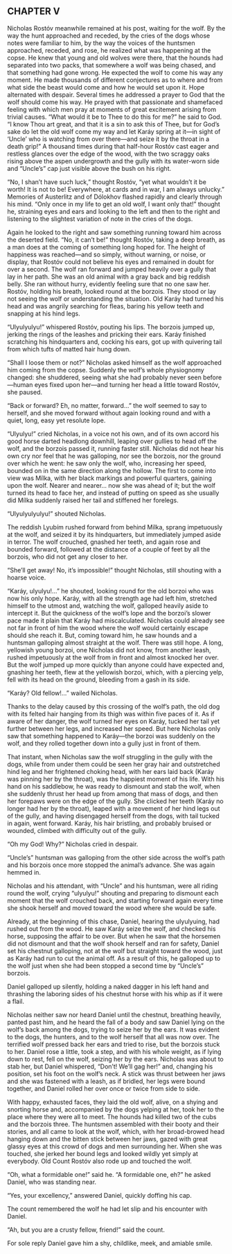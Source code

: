 ## CHAPTER V

Nicholas Rostóv meanwhile remained at his post, waiting for the wolf.
By the way the hunt approached and receded, by the cries of the dogs
whose notes were familiar to him, by the way the voices of the huntsmen
approached, receded, and rose, he realized what was happening at the
copse. He knew that young and old wolves were there, that the hounds had
separated into two packs, that somewhere a wolf was being chased, and
that something had gone wrong. He expected the wolf to come his way any
moment. He made thousands of different conjectures as to where and
from what side the beast would come and how he would set upon it. Hope
alternated with despair. Several times he addressed a prayer to God
that the wolf should come his way. He prayed with that passionate and
shamefaced feeling with which men pray at moments of great excitement
arising from trivial causes. “What would it be to Thee to do this for
me?” he said to God. “I know Thou art great, and that it is a sin to
ask this of Thee, but for God’s sake do let the old wolf come my way
and let Karáy spring at it—in sight of ‘Uncle’ who is watching
from over there—and seize it by the throat in a death grip!” A
thousand times during that half-hour Rostóv cast eager and restless
glances over the edge of the wood, with the two scraggy oaks rising
above the aspen undergrowth and the gully with its water-worn side and
“Uncle’s” cap just visible above the bush on his right.

“No, I shan’t have such luck,” thought Rostóv, “yet what
wouldn’t it be worth! It is not to be! Everywhere, at cards and in
war, I am always unlucky.” Memories of Austerlitz and of Dólokhov
flashed rapidly and clearly through his mind. “Only once in my life
to get an old wolf, I want only that!” thought he, straining eyes and
ears and looking to the left and then to the right and listening to the
slightest variation of note in the cries of the dogs.

Again he looked to the right and saw something running toward him across
the deserted field. “No, it can’t be!” thought Rostóv, taking a
deep breath, as a man does at the coming of something long hoped for.
The height of happiness was reached—and so simply, without warning, or
noise, or display, that Rostóv could not believe his eyes and remained
in doubt for over a second. The wolf ran forward and jumped heavily over
a gully that lay in her path. She was an old animal with a gray back and
big reddish belly. She ran without hurry, evidently feeling sure that no
one saw her. Rostóv, holding his breath, looked round at the borzois.
They stood or lay not seeing the wolf or understanding the situation.
Old Karáy had turned his head and was angrily searching for fleas,
baring his yellow teeth and snapping at his hind legs.

“Ulyulyulyu!” whispered Rostóv, pouting his lips. The borzois
jumped up, jerking the rings of the leashes and pricking their ears.
Karáy finished scratching his hindquarters and, cocking his ears, got
up with quivering tail from which tufts of matted hair hung down.

“Shall I loose them or not?” Nicholas asked himself as the wolf
approached him coming from the copse. Suddenly the wolf’s whole
physiognomy changed: she shuddered, seeing what she had probably never
seen before—human eyes fixed upon her—and turning her head a little
toward Rostóv, she paused.

“Back or forward? Eh, no matter, forward...” the wolf seemed to say
to herself, and she moved forward without again looking round and with a
quiet, long, easy yet resolute lope.

“Ulyulyu!” cried Nicholas, in a voice not his own, and of its own
accord his good horse darted headlong downhill, leaping over gullies
to head off the wolf, and the borzois passed it, running faster still.
Nicholas did not hear his own cry nor feel that he was galloping, nor
see the borzois, nor the ground over which he went: he saw only the
wolf, who, increasing her speed, bounded on in the same direction along
the hollow. The first to come into view was Mílka, with her black
markings and powerful quarters, gaining upon the wolf. Nearer and
nearer... now she was ahead of it; but the wolf turned its head to face
her, and instead of putting on speed as she usually did Mílka suddenly
raised her tail and stiffened her forelegs.

“Ulyulyulyulyu!” shouted Nicholas.

The reddish Lyubím rushed forward from behind Mílka, sprang
impetuously at the wolf, and seized it by its hindquarters, but
immediately jumped aside in terror. The wolf crouched, gnashed her
teeth, and again rose and bounded forward, followed at the distance of a
couple of feet by all the borzois, who did not get any closer to her.

“She’ll get away! No, it’s impossible!” thought Nicholas, still
shouting with a hoarse voice.

“Karáy, ulyulyu!...” he shouted, looking round for the old borzoi
who was now his only hope. Karáy, with all the strength age had left
him, stretched himself to the utmost and, watching the wolf, galloped
heavily aside to intercept it. But the quickness of the wolf’s
lope and the borzoi’s slower pace made it plain that Karáy had
miscalculated. Nicholas could already see not far in front of him the
wood where the wolf would certainly escape should she reach it. But,
coming toward him, he saw hounds and a huntsman galloping almost
straight at the wolf. There was still hope. A long, yellowish
young borzoi, one Nicholas did not know, from another leash, rushed
impetuously at the wolf from in front and almost knocked her over. But
the wolf jumped up more quickly than anyone could have expected and,
gnashing her teeth, flew at the yellowish borzoi, which, with a piercing
yelp, fell with its head on the ground, bleeding from a gash in its
side.

“Karáy? Old fellow!...” wailed Nicholas.

Thanks to the delay caused by this crossing of the wolf’s path, the
old dog with its felted hair hanging from its thigh was within five
paces of it. As if aware of her danger, the wolf turned her eyes on
Karáy, tucked her tail yet further between her legs, and increased
her speed. But here Nicholas only saw that something happened to
Karáy—the borzoi was suddenly on the wolf, and they rolled together
down into a gully just in front of them.

That instant, when Nicholas saw the wolf struggling in the gully
with the dogs, while from under them could be seen her gray hair and
outstretched hind leg and her frightened choking head, with her ears
laid back (Karáy was pinning her by the throat), was the happiest
moment of his life. With his hand on his saddlebow, he was ready to
dismount and stab the wolf, when she suddenly thrust her head up from
among that mass of dogs, and then her forepaws were on the edge of the
gully. She clicked her teeth (Karáy no longer had her by the throat),
leaped with a movement of her hind legs out of the gully, and having
disengaged herself from the dogs, with tail tucked in again, went
forward. Karáy, his hair bristling, and probably bruised or wounded,
climbed with difficulty out of the gully.

“Oh my God! Why?” Nicholas cried in despair.

“Uncle’s” huntsman was galloping from the other side across the
wolf’s path and his borzois once more stopped the animal’s advance.
She was again hemmed in.

Nicholas and his attendant, with “Uncle” and his huntsman, were all
riding round the wolf, crying “ulyulyu!” shouting and preparing to
dismount each moment that the wolf crouched back, and starting forward
again every time she shook herself and moved toward the wood where she
would be safe.

Already, at the beginning of this chase, Daniel, hearing the ulyulyuing,
had rushed out from the wood. He saw Karáy seize the wolf, and checked
his horse, supposing the affair to be over. But when he saw that the
horsemen did not dismount and that the wolf shook herself and ran for
safety, Daniel set his chestnut galloping, not at the wolf but straight
toward the wood, just as Karáy had run to cut the animal off. As
a result of this, he galloped up to the wolf just when she had been
stopped a second time by “Uncle’s” borzois.

Daniel galloped up silently, holding a naked dagger in his left hand and
thrashing the laboring sides of his chestnut horse with his whip as if
it were a flail.

Nicholas neither saw nor heard Daniel until the chestnut, breathing
heavily, panted past him, and he heard the fall of a body and saw Daniel
lying on the wolf’s back among the dogs, trying to seize her by the
ears. It was evident to the dogs, the hunters, and to the wolf herself
that all was now over. The terrified wolf pressed back her ears and
tried to rise, but the borzois stuck to her. Daniel rose a little, took
a step, and with his whole weight, as if lying down to rest, fell on
the wolf, seizing her by the ears. Nicholas was about to stab her, but
Daniel whispered, “Don’t! We’ll gag her!” and, changing his
position, set his foot on the wolf’s neck. A stick was thrust between
her jaws and she was fastened with a leash, as if bridled, her legs were
bound together, and Daniel rolled her over once or twice from side to
side.

With happy, exhausted faces, they laid the old wolf, alive, on a shying
and snorting horse and, accompanied by the dogs yelping at her, took her
to the place where they were all to meet. The hounds had killed two of
the cubs and the borzois three. The huntsmen assembled with their booty
and their stories, and all came to look at the wolf, which, with her
broad-browed head hanging down and the bitten stick between her jaws,
gazed with great glassy eyes at this crowd of dogs and men surrounding
her. When she was touched, she jerked her bound legs and looked wildly
yet simply at everybody. Old Count Rostóv also rode up and touched the
wolf.

“Oh, what a formidable one!” said he. “A formidable one, eh?” he
asked Daniel, who was standing near.

“Yes, your excellency,” answered Daniel, quickly doffing his cap.

The count remembered the wolf he had let slip and his encounter with
Daniel.

“Ah, but you are a crusty fellow, friend!” said the count.

For sole reply Daniel gave him a shy, childlike, meek, and amiable
smile.





